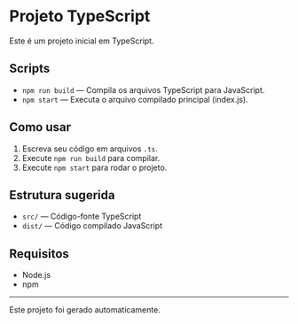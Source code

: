 # Projeto TypeScript

Este é um projeto inicial em TypeScript.

## Scripts

- `npm run build` — Compila os arquivos TypeScript para JavaScript.
- `npm start` — Executa o arquivo compilado principal (index.js).

## Como usar

1. Escreva seu código em arquivos `.ts`.
2. Execute `npm run build` para compilar.
3. Execute `npm start` para rodar o projeto.

## Estrutura sugerida

- `src/` — Código-fonte TypeScript
- `dist/` — Código compilado JavaScript

## Requisitos
- Node.js
- npm

---

Este projeto foi gerado automaticamente.
